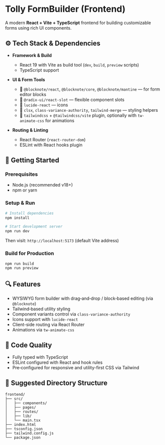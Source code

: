 # Tolly FormBuilder (Frontend)

A modern **React + Vite + TypeScript** frontend for building customizable forms using rich UI components.

## ⚙️ Tech Stack & Dependencies

* **Framework & Build**

  * React 19 with Vite as build tool (`dev`, `build`, `preview` scripts)
  * TypeScript support

* **UI & Form Tools**

  * 🔹 `@blocknote/react`, `@blocknote/core`, `@blocknote/mantine` — for form editor blocks
  * 🔹 `@radix-ui/react-slot` — flexible component slots
  * 🔹 `lucide-react` — icons
  * 🔹 `clsx`, `class-variance-authority`, `tailwind-merge` — styling helpers
  * 🔹 `tailwindcss` + `@tailwindcss/vite` plugin, optionally with `tw-animate-css` for animations

* **Routing & Linting**

  * React Router (`react-router-dom`)
  * ESLint with React hooks plugin



## 🚀 Getting Started

### Prerequisites

* Node.js (recommended v18+)
* npm or yarn

### Setup & Run

```bash
# Install dependencies
npm install

# Start development server
npm run dev
```

Then visit: `http://localhost:5173` (default Vite address)

### Build for Production

```bash
npm run build
npm run preview
```

## 🔍 Features

* WYSIWYG form builder with drag‑and‑drop / block‑based editing (via `@blocknote`)
* Tailwind‑based utility styling
* Component variants control via `class-variance-authority`
* Icons support with `lucide-react`
* Client-side routing via React Router
* Animations via `tw-animate-css`



## 🧪 Code Quality

* Fully typed with TypeScript
* ESLint configured with React and hook rules
* Pre‑configured for responsive and utility-first CSS via Tailwind

## 📁 Suggested Directory Structure

```
frontend/
├── src/
│   ├── components/
│   ├── pages/
│   ├── routes/
│   ├── lib/
│   └── main.tsx
├── index.html
├── tsconfig.json
├── tailwind.config.js
└── package.json
```




